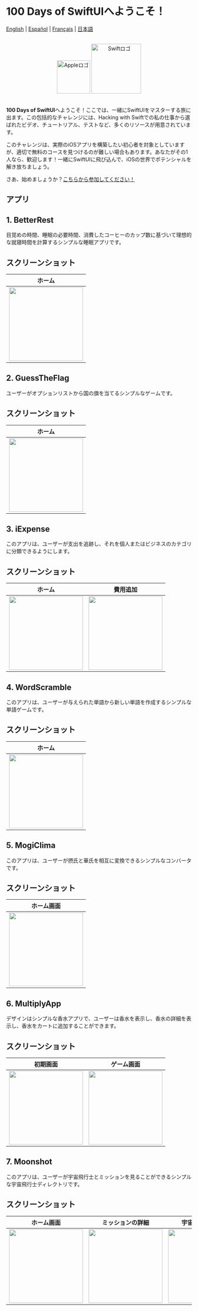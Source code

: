 # 100 Days of SwiftUIへようこそ！

[English](./README.md) | [Español](./README.es.md) | [Français](./README.fr.md) | [日本語](./README.jp.md)

<br>

<div align="center">
    <img src="/Assets/apple.png" alt="Appleロゴ" width="90">
    <img src="/Assets/swift.png" alt="Swiftロゴ" width="135">
</div>

<br>

**100 Days of SwiftUI**へようこそ！ここでは、一緒にSwiftUIをマスターする旅に出ます。この包括的なチャレンジには、Hacking with Swiftでの私の仕事から選ばれたビデオ、チュートリアル、テストなど、多くのリソースが用意されています。

このチャレンジは、実際のiOSアプリを構築したい初心者を対象としていますが、適切で無料のコースを見つけるのが難しい場合もあります。あなたがその1人なら、歓迎します！一緒にSwiftUIに飛び込んで、iOSの世界でポテンシャルを解き放ちましょう。

さあ、始めましょうか？[こちらから参加してください！](https://www.hackingwithswift.com/100/swiftui)

## アプリ

## 1. BetterRest
目覚めの時間、睡眠の必要時間、消費したコーヒーのカップ数に基づいて理想的な就寝時間を計算するシンプルな睡眠アプリです。

## スクリーンショット

| **ホーム** |
|:-----------------------:|
| <img src="./Screenshots/s1.png" width="200"> |

## 2. GuessTheFlag
ユーザーがオプションリストから国の旗を当てるシンプルなゲームです。

## スクリーンショット

| **ホーム** |
|:-----------------------:|
| <img src="./Screenshots/s2.png" width="200"> |

## 3. iExpense
このアプリは、ユーザーが支出を追跡し、それを個人またはビジネスのカテゴリに分類できるようにします。

## スクリーンショット

| **ホーム** | **費用追加** |
|:-----------------------:|:-----------------------:|
| <img src="./Screenshots/s3.png" width="200"> | <img src="./Screenshots/s4.png" width="200"> | 

## 4. WordScramble
このアプリは、ユーザーが与えられた単語から新しい単語を作成するシンプルな単語ゲームです。

## スクリーンショット

| **ホーム** |
|:-----------------------:|
| <img src="./Screenshots/s5.png" width="200"> |

## 5. MogiClima
このアプリは、ユーザーが摂氏と華氏を相互に変換できるシンプルなコンバータです。

## スクリーンショット

| **ホーム画面** |
|:-----------------------:|
| <img src="./Screenshots/s6.png" width="200"> |

## 6. MultiplyApp
デザインはシンプルな香水アプリで、ユーザーは香水を表示し、香水の詳細を表示し、香水をカートに追加することができます。

## スクリーンショット

| **初期画面** | **ゲーム画面** |
|:-----------------------:|:-----------------------:|
| <img src="./Screenshots/s7.png" width="200"> | <img src="./Screenshots/s8.png" width="200"> |

## 7. Moonshot
このアプリは、ユーザーが宇宙飛行士とミッションを見ることができるシンプルな宇宙飛行士ディレクトリです。

## スクリーンショット

| **ホーム画面** | **ミッションの詳細** | **宇宙飛行士の詳細** |
|:-----------------------:|:-----------------------:|:-----------------------:|
| <img src="./Screenshots/s9.png" width="200"> | <img src="./Screenshots/s10.png" width="200"> | <img src="./Screenshots/s11.png" width="200"> |
